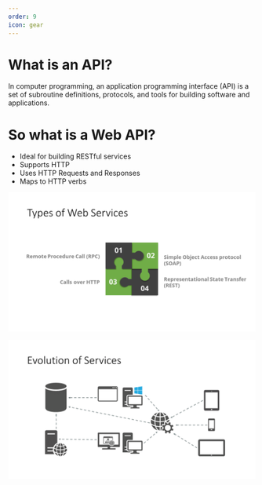 ```yaml
---
order: 9
icon: gear
---
```

# What is an API?

In computer programming, an application programming interface (API) is a set of subroutine definitions, protocols, and tools for building software and applications.

# So what is a Web API?

* Ideal for building RESTful services
* Supports HTTP
* Uses HTTP Requests and Responses
* Maps to HTTP verbs


![Types of Web Services](what-is-a-web-api/01-01%20What%20is%20a%20Web%20API.png)

![](what-is-a-web-api/01-01%20What%20is%20a%20Web%20API-2.png)
